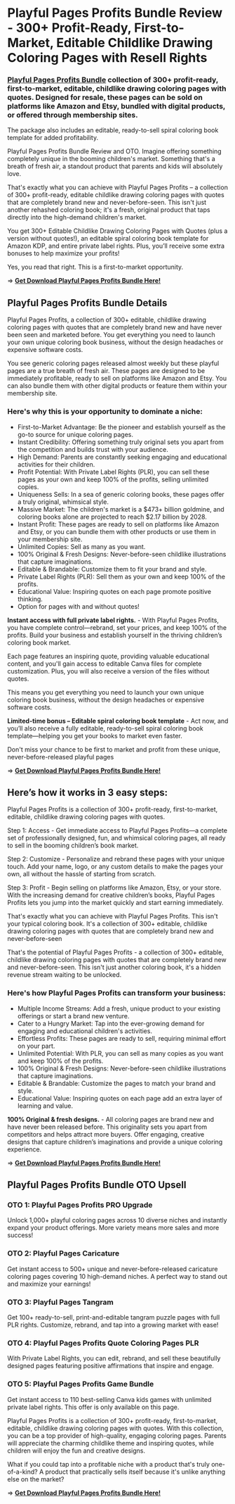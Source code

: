 # Playful Pages Profits Bundle Review - 300+ Profit-Ready, First-to-Market, Editable Childlike Drawing Coloring Pages with Resell Rights

### [Playful Pages Profits Bundle](https://jvupsell.com/2025/03/playful-pages-profits-bundle/) collection of 300+ profit-ready, first-to-market, editable, childlike drawing coloring pages with quotes. Designed for resale, these pages can be sold on platforms like Amazon and Etsy, bundled with digital products, or offered through membership sites.
The package also includes an editable, ready-to-sell spiral coloring book template for added profitability.

Playful Pages Profits Bundle Review and OTO. Imagine offering something completely unique in the booming children's market. Something that's a breath of fresh air, a standout product that parents and kids will absolutely love.

That's exactly what you can achieve with Playful Pages Profits – a collection of 300+ profit-ready, editable childlike drawing coloring pages with quotes that are completely brand new and never-before-seen. This isn't just another rehashed coloring book; it's a fresh, original product that taps directly into the high-demand children's market.

You get 300+ Editable Childlike Drawing Coloring Pages with Quotes (plus a version without quotes!), an editable spiral coloring book template for Amazon KDP, and entire private label rights. Plus, you’ll receive some extra bonuses to help maximize your profits!

Yes, you read that right. This is a first-to-market opportunity.

=> [**Get Download Playful Pages Profits Bundle Here!**](https://warriorplus.com/o2/a/c5m34w9/0)


## Playful Pages Profits Bundle Details

Playful Pages Profits, a collection of 300+ editable, childlike drawing coloring pages with quotes that are completely brand new and have never been seen and marketed before. You get everything you need to launch your own unique coloring book business, without the design headaches or expensive software costs.

You see generic coloring pages released almost weekly but these playful pages are a true breath of fresh air. These pages are designed to be immediately profitable, ready to sell on platforms like Amazon and Etsy. You can also bundle them with other digital products or feature them within your membership site.

### Here's why this is your opportunity to dominate a niche:
- First-to-Market Advantage: Be the pioneer and establish yourself as the go-to source for unique coloring pages.
- Instant Credibility: Offering something truly original sets you apart from the competition and builds trust with your audience.
- High Demand: Parents are constantly seeking engaging and educational activities for their children.
- Profit Potential: With Private Label Rights (PLR), you can sell these pages as your own and keep 100% of the profits, selling unlimited copies.
- Uniqueness Sells: In a sea of generic coloring books, these pages offer a truly original, whimsical style.
- Massive Market: The children's market is a $473+ billion goldmine, and coloring books alone are projected to reach $2.17 billion by 2028.
- Instant Profit: These pages are ready to sell on platforms like Amazon and Etsy, or you can bundle them with other products or use them in your membership site.
- Unlimited Copies: Sell as many as you want.
- 100% Original & Fresh Designs: Never-before-seen childlike illustrations that capture imaginations.
- Editable & Brandable: Customize them to fit your brand and style.
- Private Label Rights (PLR): Sell them as your own and keep 100% of the profits.
- Educational Value: Inspiring quotes on each page promote positive thinking.
- Option for pages with and without quotes!

**Instant access with full private label rights.** - 
With Playful Pages Profits, you have complete control—rebrand, set your prices, and keep 100% of the profits. Build your business and establish yourself in the thriving children’s coloring book market.

Each page features an inspiring quote, providing valuable educational content, and you'll gain access to editable Canva files for complete customization. Plus, you will also receive a version of the files without quotes.

This means you get everything you need to launch your own unique coloring book business, without the design headaches or expensive software costs.

**Limited-time bonus – Editable spiral coloring book template** - 
Act now, and you’ll also receive a fully editable, ready-to-sell spiral coloring book template—helping you get your books to market even faster.

Don't miss your chance to be first to market and profit from these unique, never-before-released playful pages

=> [**Get Download Playful Pages Profits Bundle Here!**](https://warriorplus.com/o2/a/c5m34w9/0)


## Here’s how it works in 3 easy steps:
Playful Pages Profits is a collection of 300+ profit-ready, first-to-market, editable, childlike drawing coloring pages with quotes.

Step 1: Access - 
Get immediate access to Playful Pages Profits—a complete set of professionally designed, fun, and whimsical coloring pages, all ready to sell in the booming children’s book market.

Step 2: Customize - 
Personalize and rebrand these pages with your unique touch. Add your name, logo, or any custom details to make the pages your own, all without the hassle of starting from scratch.

Step 3: Profit - 
Begin selling on platforms like Amazon, Etsy, or your store. With the increasing demand for creative children’s books, Playful Pages Profits lets you jump into the market quickly and start earning immediately.

That's exactly what you can achieve with Playful Pages Profits. This isn't your typical coloring book. It's a collection of 300+ editable, childlike drawing coloring pages with quotes that are completely brand new and never-before-seen

That's the potential of Playful Pages Profits -  a collection of 300+ editable, childlike drawing coloring pages with quotes that are completely brand new and never-before-seen. This isn't just another coloring book, it's a hidden revenue stream waiting to be unlocked.

### Here's how Playful Pages Profits can transform your business:
- Multiple Income Streams: Add a fresh, unique product to your existing offerings or start a brand new venture.
- Cater to a Hungry Market: Tap into the ever-growing demand for engaging and educational children's activities.
- Effortless Profits: These pages are ready to sell, requiring minimal effort on your part.
- Unlimited Potential: With PLR, you can sell as many copies as you want and keep 100% of the profits.
- 100% Original & Fresh Designs: Never-before-seen childlike illustrations that capture imaginations.
- Editable & Brandable: Customize the pages to match your brand and style.
- Educational Value: Inspiring quotes on each page add an extra layer of learning and value.

**100% Original & fresh designs.** - 
All coloring pages are brand new and have never been released before. This originality sets you apart from competitors and helps attract more buyers.
Offer engaging, creative designs that capture children’s imaginations and provide a unique coloring experience.

=> [**Get Download Playful Pages Profits Bundle Here!**](https://warriorplus.com/o2/a/c5m34w9/0)



## Playful Pages Profits Bundle OTO Upsell

### OTO 1: Playful Pages Profits PRO Upgrade
Unlock 1,000+ playful coloring pages across 10 diverse niches and instantly expand your product offerings. More variety means more sales and more success!

### OTO 2: Playful Pages Caricature 
Get instant access to 500+ unique and never-before-released caricature coloring pages covering 10 high-demand niches. A perfect way to stand out and maximize your earnings!

### OTO 3: Playful Pages Tangram 
Get 100+ ready-to-sell, print-and-editable tangram puzzle pages with full PLR rights. Customize, rebrand, and tap into a growing market with ease!

### OTO 4: Playful Pages Profits Quote Coloring Pages PLR  
With Private Label Rights, you can edit, rebrand, and sell these beautifully designed pages featuring positive affirmations that inspire and engage.

### OTO 5: Playful Pages Profits Game Bundle 
Get instant access to 110 best-selling Canva kids games with unlimited private label rights. This offer is only available on this page.

Playful Pages Profits is a collection of 300+ profit-ready, first-to-market, editable, childlike drawing coloring pages with quotes. With this collection, you can be a top provider of high-quality, engaging coloring pages. Parents will appreciate the charming childlike theme and inspiring quotes, while children will enjoy the fun and creative designs.

What if you could tap into a profitable niche with a product that's truly one-of-a-kind? A product that practically sells itself because it's unlike anything else on the market?

=> [**Get Download Playful Pages Profits Bundle Here!**](https://warriorplus.com/o2/a/c5m34w9/0)
